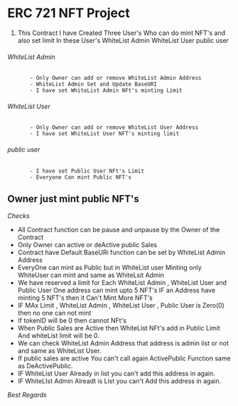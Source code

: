 # ERC 721 NFT Project

1. This Contract I have Created Three User's Who can do mint NFT's and also set limit In these User's
      WhiteList Admin
      WhiteList User
      public user
    
###### WhiteList Admin
           - Only Owner can add or remove WhiteList Admin Address
           - WhiteList Admin Set and Update BaseURI
           - I have set WhiteList Admin NFt's minting Limit 
###### WhiteList User
           - Only Owner can add or remove WhiteList User Address
           - I have set WhiteList User NFT's minting limit 
###### public user   
           - I have set Public User NFt's Limit 
           - Everyone Can mint Public NFT's

## Owner just mint public NFT's

*Checks*
   - All Contract function can be pause and unpause by the Owner of the Contract
   - Only Owner can active or deActive public Sales
   - Contract have Default BaseURi function can be set by WhiteList Admin Address
   - EveryOne can mint as Public but in WhiteList user Minting only WhiteUser can mint and same as WhiteLsit Admin 
   - We have reserved a limit for Each WhiteList Admin , WhiteList User and Public User One address can mint upto 5 NFT's IF an Address have minting 5 NFT's then it Can't Mint More NFT's
   - IF MAx Limit , WhiteList Admin , WhiteList User , Public User is Zero(0) then no one can not mint 
   - If tokenID will be 0 then cannot NFt's
   - When Public Sales are Active then WhiteList NFt's add in Public Limit And whiteList limit will be 0.
   - We can check WhiteList Admin Address that address is admin list or not and same as WhiteList User.
   - If public sales are active You can't call again ActivePublic Function same as DeActivePublic.
   - IF WhiteList User Already in list you can't add this address in again.
   - IF WhiteLIst Admin Alreadt is List you can't Add this address in again.
   
   *Best Regards*
   
   


